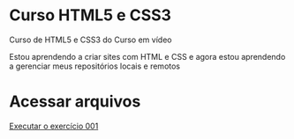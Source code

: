 # Curso HTML5 e CSS3
 Curso de HTML5 e CSS3 do Curso em vídeo

 Estou aprendendo a criar sites com HTML e CSS e agora estou aprendendo a gerenciar meus repositórios locais e remotos

# Acessar arquivos

<a href="https://miguelesss.github.io/Curso-HTML5-e-CSS3/modulo01/exercicios/exe001/index.html">Executar o exercício 001